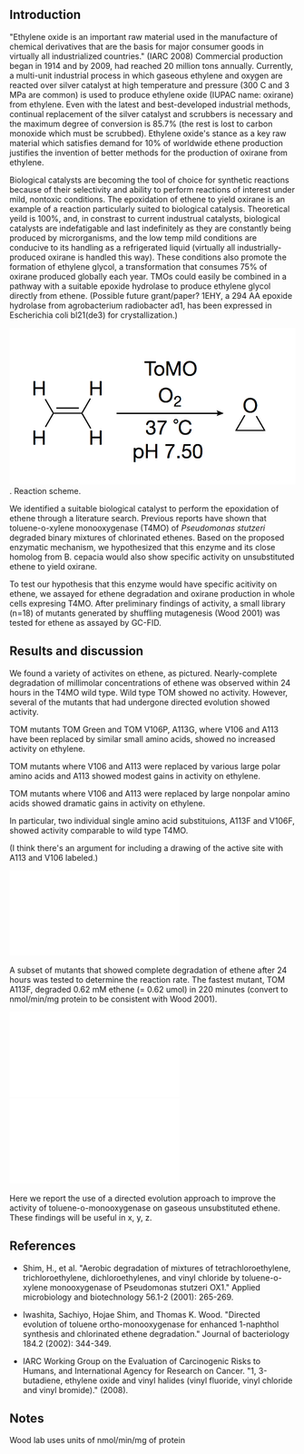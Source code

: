 
Introduction
------------

"Ethylene oxide is an important raw material used in the manufacture of
chemical derivatives that are the basis for major consumer goods in
virtually all industrialized countries." (IARC 2008) Commercial
production began in 1914 and by 2009, had reached 20 million tons annually.
Currently, a multi-unit industrial process in which gaseous ethylene and
oxygen are reacted over silver catalyst at high temperature and pressure
(300 C and 3 MPa are common) is used to produce ethylene oxide (IUPAC name: oxirane) from ethylene. Even with the latest and best-developed industrial methods,
continual replacement of the silver catalyst and scrubbers is
necessary and the maximum degree of conversion is 85.7% (the rest is lost to carbon monoxide which must be scrubbed). Ethylene oxide's stance as a key raw material which satisfies demand for 10% of worldwide ethene production justifies the invention of better methods for the production of oxirane from ethylene. 

Biological catalysts are becoming the tool of choice for synthetic
reactions because of their selectivity and ability to perform reactions of
interest under mild, nontoxic conditions. The epoxidation of ethene to
yield oxirane is an example of a reaction particularly suited to
biological catalysis. Theoretical yeild is 100%, and, in constrast
to current industrual catalysts, biological catalysts are
indefatigable and last indefinitely as they are constantly being produced
by microrganisms, and the low temp mild conditions are
conducive to its handling as a refrigerated liquid (virtually all
industrially-produced oxirane is handled this way). These conditions also
promote the formation of ethylene glycol, a transformation that consumes
75% of oxirane produced globally each year. TMOs could easily be combined
in a pathway with a suitable epoxide hydrolase to produce ethylene glycol directly from ethene. (Possible future grant/paper? 1EHY, a 294 AA epoxide hydrolase from agrobacterium radiobacter ad1, has been expressed in Escherichia coli bl21(de3) for crystallization.)

![Scheme 1](s1.png). Reaction scheme. 

We identified a suitable biological catalyst to perform the epoxidation of
ethene through a literature search. Previous reports have shown that
toluene-o-xylene monooxygenase (T4MO) of *Pseudomonas stutzeri* degraded
binary mixtures of chlorinated ethenes. Based on the proposed enzymatic
mechanism, we hypothesized that this enzyme and its close homolog from B.
cepacia would also show specific activity on unsubstituted ethene to yield
oxirane. 

To test our hypothesis that this enzyme would have specific acitivity on
ethene, we assayed for ethene degradation and oxirane production in whole
cells expresing T4MO. After preliminary findings of activity, a small
library (n=18) of mutants generated by shuffling mutagenesis (Wood 2001)
was tested for ethene as assayed by GC-FID. 

Results and discussion
----------------------

We found a variety of activites on ethene, as pictured. Nearly-complete
degradation of millimolar concentrations of ethene was observed within 24
hours in the T4MO wild type. Wild type TOM showed no activity. However,
several of the mutants that had undergone directed evolution showed
activity. 

TOM mutants TOM Green and TOM V106P, A113G, where V106 and A113 have been
replaced by similar small amino acids, showed no increased activity on
ethylene. 

TOM mutants where V106 and A113 were replaced by various large polar amino acids and A113 showed modest gains in activity on ethylene. 

TOM mutants where V106 and A113 were replaced by large nonpolar amino
acids showed dramatic gains in activity on ethylene. 

In particular, two individual single amino acid substituions, A113F and
V106F, showed activity comparable to wild type T4MO. 

(I think there's an argument for including a drawing of the active site
with A113 and V106 labeled.) 

![Figure 1](fig1.pdf) 

A subset of mutants that showed complete degradation of ethene after 24
hours was tested to determine the reaction rate. The fastest mutant, TOM
A113F, degraded 0.62 mM ethene (= 0.62 umol) in 220 minutes (convert to
nmol/min/mg protein to be consistent with Wood 2001).

![Figure 2](fig2.pdf) ![Figure 3](fig3.pdf) 

Here we report the use of a directed evolution approach to improve the
activity of toluene-o-monooxygenase on gaseous unsubstituted ethene. These
findings will be useful in x, y, z. 

References
----------

+ Shim, H., et al. "Aerobic degradation of mixtures of
  tetrachloroethylene, trichloroethylene, dichloroethylenes, and vinyl
  chloride by toluene-o-xylene monooxygenase of Pseudomonas stutzeri OX1."
  Applied microbiology and biotechnology 56.1-2 (2001): 265-269.

+ Iwashita, Sachiyo, Hojae Shim, and Thomas K. Wood. "Directed evolution
  of toluene ortho-monooxygenase for enhanced 1-naphthol synthesis and
  chlorinated ethene degradation." Journal of bacteriology 184.2 (2002):
  344-349.

+ IARC Working Group on the Evaluation of Carcinogenic Risks to Humans,
  and International Agency for Research on Cancer. "1, 3-butadiene,
  ethylene oxide and vinyl halides (vinyl fluoride, vinyl chloride and
  vinyl bromide)." (2008).

Notes
-----

Wood lab uses units of nmol/min/mg of protein
